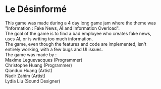# Le Désinformé

This game was made during a 4 day long game jam where the theme was "Information : Fake News, AI and Information Overload".  
The goal of the game is to find a bad employee who creates fake news, uses AI, or is writing too much information.  
The game, even though the features and code are implemented, isn't entirely working, with a few bugs and UI issues.  
The game was made by :  
Maxime Leguevacques (Programmer)  
Christophe Huang (Programmer)  
Qianduo Huang (Artist)  
Nadir Zahim (Artist)  
Lydia Liu (Sound Designer)  
